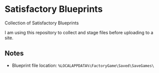 # Satisfactory Blueprints

Collection of Satisfactory Blueprints

I am using this repository to collect and stage files before uploading to a site.

## Notes

* Blueprint file location: `%LOCALAPPDATA%\FactoryGame\Saved\SaveGames\`
